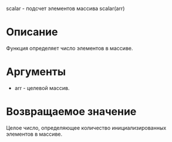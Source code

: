 scalar - подсчет элементов массива
    scalar(arr)

Описание
========

Функция определяет число элементов в массиве.

Аргументы
=========

* arr - целевой массив.

Возвращаемое значение
=====================

Целое число, определяющее количество инициализированных элементов в массиве.
